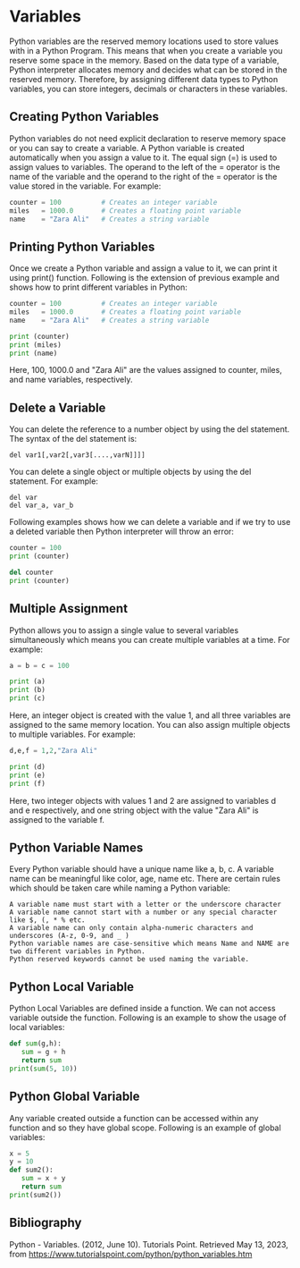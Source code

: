 # Variables

Python variables are the reserved memory locations used to store values with in a Python Program. This means that when you create a variable you reserve some space in the memory. Based on the data type of a variable, Python interpreter allocates memory and decides what can be stored in the reserved memory. Therefore, by assigning different data types to Python variables, you can store integers, decimals or characters in these variables.

## Creating Python Variables

Python variables do not need explicit declaration to reserve memory space or you can say to create a variable. A Python variable is created automatically when you assign a value to it. The equal sign (=) is used to assign values to variables. The operand to the left of the = operator is the name of the variable and the operand to the right of the = operator is the value stored in the variable. For example:

```python
counter = 100          # Creates an integer variable
miles   = 1000.0       # Creates a floating point variable
name    = "Zara Ali"   # Creates a string variable
```

## Printing Python Variables

Once we create a Python variable and assign a value to it, we can print it using print() function. Following is the extension of previous example and shows how to print different variables in Python:

```python
counter = 100          # Creates an integer variable
miles   = 1000.0       # Creates a floating point variable
name    = "Zara Ali"   # Creates a string variable

print (counter)
print (miles)
print (name)
```

Here, 100, 1000.0 and "Zara Ali" are the values assigned to counter, miles, and name variables, respectively.

## Delete a Variable

You can delete the reference to a number object by using the del statement. The syntax of the del statement is:

    del var1[,var2[,var3[....,varN]]]]

You can delete a single object or multiple objects by using the del statement. For example:

    del var
    del var_a, var_b

Following examples shows how we can delete a variable and if we try to use a deleted variable then Python interpreter will throw an error:

```python
counter = 100
print (counter)

del counter
print (counter)
```

## Multiple Assignment

Python allows you to assign a single value to several variables simultaneously which means you can create multiple variables at a time. For example:

```python
a = b = c = 100

print (a)
print (b)
print (c)
```

Here, an integer object is created with the value 1, and all three variables are assigned to the same memory location. You can also assign multiple objects to multiple variables. For example:

```python
d,e,f = 1,2,"Zara Ali"

print (d)
print (e)
print (f)
```

Here, two integer objects with values 1 and 2 are assigned to variables d and e respectively, and one string object with the value "Zara Ali" is assigned to the variable f.

## Python Variable Names

Every Python variable should have a unique name like a, b, c. A variable name can be meaningful like color, age, name etc. There are certain rules which should be taken care while naming a Python variable:

    A variable name must start with a letter or the underscore character
    A variable name cannot start with a number or any special character like $, (, * % etc.
    A variable name can only contain alpha-numeric characters and underscores (A-z, 0-9, and _ )
    Python variable names are case-sensitive which means Name and NAME are two different variables in Python.
    Python reserved keywords cannot be used naming the variable.

## Python Local Variable

Python Local Variables are defined inside a function. We can not access variable outside the function. Following is an example to show the usage of local variables:

```python
def sum(g,h):
   sum = g + h
   return sum
print(sum(5, 10))
```

## Python Global Variable

Any variable created outside a function can be accessed within any function and so they have global scope. Following is an example of global variables:

```python
x = 5
y = 10
def sum2():
   sum = x + y
   return sum
print(sum2())
```

## Bibliography

Python - Variables. (2012, June 10). Tutorials Point. Retrieved May 13, 2023, from https://www.tutorialspoint.com/python/python_variables.htm
